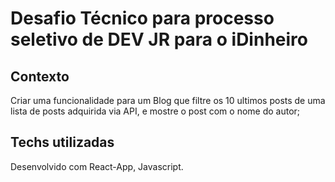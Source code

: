 # Desafio Técnico para processo seletivo de DEV JR para o iDinheiro

## Contexto

Criar uma funcionalidade para um Blog que filtre os 10 ultimos posts de uma lista 
de posts adquirida via API, e mostre o post com o nome do autor;

## Techs utilizadas

Desenvolvido com React-App, Javascript. 